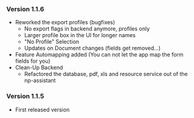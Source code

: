 
### Version 1.1.6
* Reworked the export profiles (bugfixes)
  * No export flags in backend anymore, profiles only
  * Larger profile box in the UI for longer names
  * "No Profile" Selection
  * Updates on Document changes (fields get removed...)
* Feature Automapping added (You can not let the app map the form fields for you)
* Clean-Up Backend
  * Refactored the database, pdf, xls and resource service out of the np-assistant

### Version 1.1.5

* First released version
